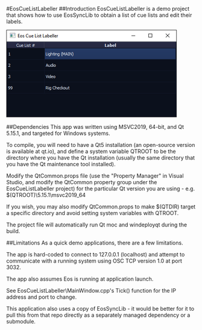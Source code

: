 #EosCueListLabeller
##Introduction
EosCueListLabeller is a demo project that shows how to use EosSyncLib to obtain a list of cue lists and edit their labels.

![Example Screenshot](screenshot.png?raw=true "Example Screenshot")

##Dependencies
This app was written using MSVC2019, 64-bit, and Qt 5.15.1, and targeted for Windows systems.

To compile, you will need to have a Qt5 installation (an open-source version is available at qt.io), and define a system variable QTROOT to be the directory where you have the Qt installation (usually the same directory that you have the Qt maintenance tool installed).

Modify the QtCommon.props file (use the "Property Manager" in Visual Studio, and modify the QtCommon property group under the EosCueListLabeller project) for the particular Qt version you are using - e.g. $(QTROOT)\5.15.1\msvc2019_64

If you wish, you may also modify QtCommon.props to make $(QTDIR) target a specific directory and avoid setting system variables with QTROOT. 

The project file will automatically run Qt moc and windeployqt during the build. 


##Limitations
As a quick demo applications, there are a few limitations.

The app is hard-coded to connect to 127.0.0.1 (localhost) and attempt to communicate with a running system using OSC TCP version 1.0 at port 3032. 

The app also assumes Eos is running at application launch. 

See EosCueListLabeller\MainWindow.cpp's Tick() function for the IP address and port to change.

This application also uses a copy of EosSyncLib - it would be better for it to pull this from that repo directly as a separately managed dependency or a submodule. 
